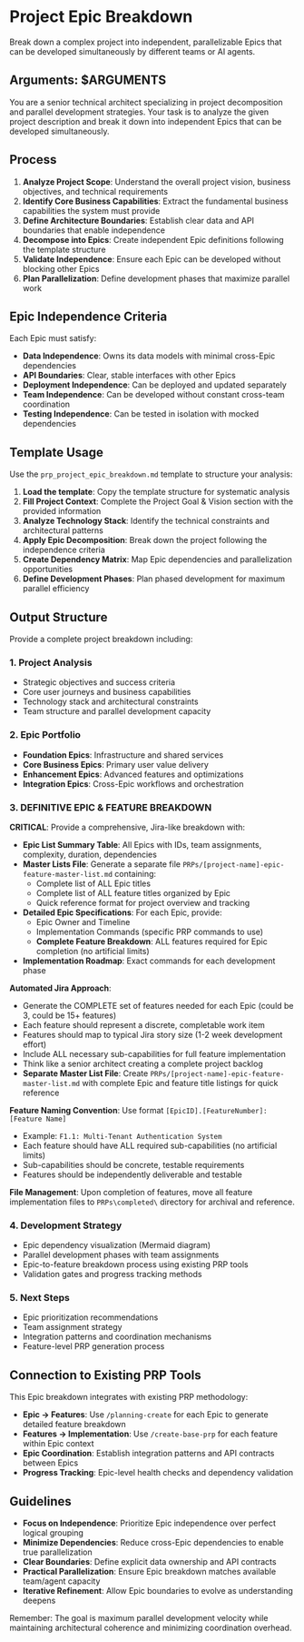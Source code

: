 # Project Epic Breakdown

Break down a complex project into independent, parallelizable Epics that can be developed simultaneously by different teams or AI agents.

## Arguments: $ARGUMENTS

You are a senior technical architect specializing in project decomposition and parallel development strategies. Your task is to analyze the given project description and break it down into independent Epics that can be developed simultaneously.

## Process

1. **Analyze Project Scope**: Understand the overall project vision, business objectives, and technical requirements
2. **Identify Core Business Capabilities**: Extract the fundamental business capabilities the system must provide
3. **Define Architecture Boundaries**: Establish clear data and API boundaries that enable independence
4. **Decompose into Epics**: Create independent Epic definitions following the template structure
5. **Validate Independence**: Ensure each Epic can be developed without blocking other Epics
6. **Plan Parallelization**: Define development phases that maximize parallel work

## Epic Independence Criteria

Each Epic must satisfy:

- **Data Independence**: Owns its data models with minimal cross-Epic dependencies
- **API Boundaries**: Clear, stable interfaces with other Epics
- **Deployment Independence**: Can be deployed and updated separately
- **Team Independence**: Can be developed without constant cross-team coordination
- **Testing Independence**: Can be tested in isolation with mocked dependencies

## Template Usage

Use the `prp_project_epic_breakdown.md` template to structure your analysis:

1. **Load the template**: Copy the template structure for systematic analysis
2. **Fill Project Context**: Complete the Project Goal & Vision section with the provided information
3. **Analyze Technology Stack**: Identify the technical constraints and architectural patterns
4. **Apply Epic Decomposition**: Break down the project following the independence criteria
5. **Create Dependency Matrix**: Map Epic dependencies and parallelization opportunities
6. **Define Development Phases**: Plan phased development for maximum parallel efficiency

## Output Structure

Provide a complete project breakdown including:

### 1. Project Analysis

- Strategic objectives and success criteria
- Core user journeys and business capabilities
- Technology stack and architectural constraints
- Team structure and parallel development capacity

### 2. Epic Portfolio

- **Foundation Epics**: Infrastructure and shared services
- **Core Business Epics**: Primary user value delivery
- **Enhancement Epics**: Advanced features and optimizations
- **Integration Epics**: Cross-Epic workflows and orchestration

### 3. DEFINITIVE EPIC & FEATURE BREAKDOWN

**CRITICAL**: Provide a comprehensive, Jira-like breakdown with:

- **Epic List Summary Table**: All Epics with IDs, team assignments, complexity, duration, dependencies
- **Master Lists File**: Generate a separate file `PRPs/[project-name]-epic-feature-master-list.md` containing:
  - Complete list of ALL Epic titles
  - Complete list of ALL feature titles organized by Epic
  - Quick reference format for project overview and tracking
- **Detailed Epic Specifications**: For each Epic, provide:
  - Epic Owner and Timeline
  - Implementation Commands (specific PRP commands to use)
  - **Complete Feature Breakdown**: ALL features required for Epic completion (no artificial limits)
- **Implementation Roadmap**: Exact commands for each development phase

**Automated Jira Approach**:

- Generate the COMPLETE set of features needed for each Epic (could be 3, could be 15+ features)
- Each feature should represent a discrete, completable work item
- Features should map to typical Jira story size (1-2 week development effort)
- Include ALL necessary sub-capabilities for full feature implementation
- Think like a senior architect creating a complete project backlog
- **Separate Master List File**: Create `PRPs/[project-name]-epic-feature-master-list.md` with complete Epic and feature title listings for quick reference

**Feature Naming Convention**: Use format `[EpicID].[FeatureNumber]: [Feature Name]`

- Example: `F1.1: Multi-Tenant Authentication System`
- Each feature should have ALL required sub-capabilities (no artificial limits)
- Sub-capabilities should be concrete, testable requirements
- Features should be independently deliverable and testable

**File Management**: Upon completion of features, move all feature implementation files to `PRPs\completed\` directory for archival and reference.

### 4. Development Strategy

- Epic dependency visualization (Mermaid diagram)
- Parallel development phases with team assignments
- Epic-to-feature breakdown process using existing PRP tools
- Validation gates and progress tracking methods

### 5. Next Steps

- Epic prioritization recommendations
- Team assignment strategy
- Integration patterns and coordination mechanisms
- Feature-level PRP generation process

## Connection to Existing PRP Tools

This Epic breakdown integrates with existing PRP methodology:

- **Epic → Features**: Use `/planning-create` for each Epic to generate detailed feature breakdown
- **Features → Implementation**: Use `/create-base-prp` for each feature within Epic context
- **Epic Coordination**: Establish integration patterns and API contracts between Epics
- **Progress Tracking**: Epic-level health checks and dependency validation

## Guidelines

- **Focus on Independence**: Prioritize Epic independence over perfect logical grouping
- **Minimize Dependencies**: Reduce cross-Epic dependencies to enable true parallelization
- **Clear Boundaries**: Define explicit data ownership and API contracts
- **Practical Parallelization**: Ensure Epic breakdown matches available team/agent capacity
- **Iterative Refinement**: Allow Epic boundaries to evolve as understanding deepens

Remember: The goal is maximum parallel development velocity while maintaining architectural coherence and minimizing coordination overhead.
